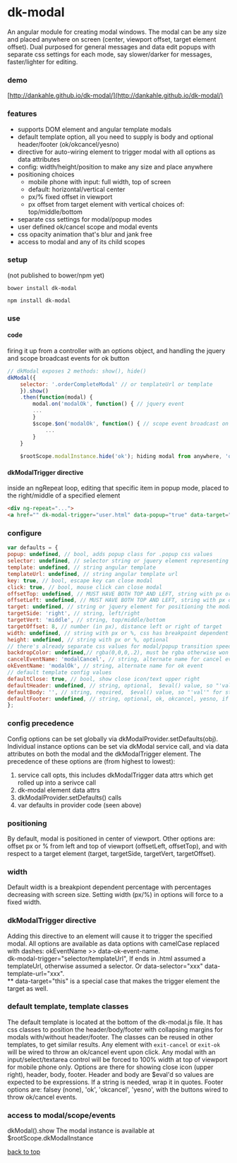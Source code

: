 # dk-modal

An angular module for creating modal windows. The modal can be any size and placed anywhere on screen (center, viewport offset, target element offset). Dual purposed for general messages and data edit popups with separate css settings for each mode, say slower/darker for messages, faster/lighter for editing.

### demo  
[http://dankahle.github.io/dk-modal/](http://dankahle.github.io/dk-modal/)  

### features
* supports DOM element and angular template modals
* default template option, all you need to supply is body and  optional header/footer (ok/okcancel/yesno)
* directive for auto-wiring element to trigger modal with all options as data attributes
* config: width/height/position to make any size and place anywhere
* positioning choices
  * mobile phone with input: full width, top of screen
  * default: horizontal/vertical center
  * px/% fixed offset in viewport
  * px offset from target element with vertical choices of: top/middle/bottom
* separate css settings for modal/popup modes
* user defined ok/cancel scope and modal events
* css opacity animation that's blur and jank free
* access to modal and any of its child scopes

### setup  
(not published to bower/npm yet)

`bower install dk-modal`  
  
`npm install dk-modal`  

### use
#### code
firing it up from a controller with an options object, and handling the jquery and scope broadcast events for ok button
```js
// dkModal exposes 2 methods: show(), hide()
dkModal({
	selector: '.orderCompleteModal' // or templateUrl or template
	}).show()
	.then(function(modal) {
		modal.on('modalOk', function() { // jquery event
		...
		}
		$scope.$on('modalOk', function() { // scope event broadcast on this scope
			...
		}
	}
	
	$rootScope.modalInstance.hide('ok'); hiding modal from anywhere, 'ok' sends ok event, else get cancel event
````
#### dkModalTrigger directive
inside an ngRepeat loop, editing that specific item in popup mode, placed to the right/middle of a specified element
```html
<div ng-repeat="...">
<a href="" dk-modal-trigger="user.html" data-popup="true" data-target="#user{{$index}}_name">edit</a>
```
### configure 
```js
var defaults = {
popup: undefined, // bool, adds popup class for .popup css values
selector: undefined, // selector string or jquery element representing the modal
template: undefined, // string angular template
templateUrl: undefined, // string angular template url
key: true, // bool, escape key can close modal
click: true, // bool, mouse click can close modal
offsetTop: undefined, // MUST HAVE BOTH TOP AND LEFT, string with px or %, css centers by default
offsetLeft: undefined, // MUST HAVE BOTH TOP AND LEFT, string with px or %
target: undefined, // string or jquery element for positioning the modal against
targetSide: 'right', // string, left/right
targetVert: 'middle', // string, top/middle/bottom
targetOffset: 8, // number (in px), distance left or right of target
width: undefined, // string with px or %, css has breakpoint dependent default percentages
height: undefined, // string with px or %, optional
// there's already separate css values for modal/popup transition speed and background color/opacity, so this shouldn't be needed
backdropColor: undefined,// rgba(0,0,0,.2), must be rgba otherwise won't be transparent, opacity is already used in css animation
cancelEventName: 'modalCancel', // string, alternate name for cancel event
okEventName: 'modalOk', // string, alternate name for ok event
// default template config values
defaultClose: true, // bool, show close icon/text upper right
defaultHeader: undefined, // string, optional,  $eval() value, so "'val'" for string or "val" for scope property, if falsey hides header
defaultBody: '', // string, required,  $eval() value, so "'val'" for string or "val" for scope property
defaultFooter: undefined, // string, optional, ok, okcancel, yesno, if falsey hides footer
};
```

### config precedence
Config options can be set globally via dkModalProvider.setDefaults(obj). Individual instance options can be set via dkModal service call, and via data attributes on both the modal and the dkModalTrigger element. The precedence of these options are (from highest to lowest):

1. service call opts, this includes dkModalTrigger data attrs which get rolled up into a serivce call
2. dk-modal element data attrs
3. dkModalProvider.setDefaults() calls
4. var defaults in provider code (seen above)


### positioning  
By default, modal is positioned in center of viewport. Other options are: offset px or % from left and top of viewport (offsetLeft, offsetTop), and with respect to a target element (target, targetSide, targetVert, targetOffset). 

### width
Default width is a breakpiont dependent percentage with percentages decreasing with screen size. Setting width (px/%) in options will force to a fixed width.

### dkModalTrigger directive
Adding this directive to an element will cause it to trigger the specified modal. All options are available as data options with camelCase replaced with dashes: okEventName >> data-ok-event-name.  
dk-modal-trigger="selector/templateUrl", If ends in .html assumed a templateUrl, otherwise assumed a selector. Or data-selector="xxx" data-template-url="xxx".  
** data-target="this" is a special case that makes the trigger element the target as well.  

### default template, template classes
The default template is located at the bottom of the dk-modal.js file. It has css classes to position the header/body/footer with collapsing margins for modals with/without header/footer. The classes can be reused in other templates, to get similar results. Any element with `exit-cancel` or `exit-ok` will be wired to throw an ok/cancel event upon click. Any modal with an input/select/textarea control will be forced to 100% width at top of viewport for mobile phone only. Options are there for showing close icon (upper right), header, body, footer. Header and body are $eval'd so values are expected to be expressions. If a string is needed, wrap it in quotes. Footer options are: falsey (none), 'ok', 'okcancel', 'yesno', with the buttons wired to throw ok/cancel events.

### access to modal/scope/events
dkModal().show
The modal instance is available at $rootScope.dkModalInstance
  

[back to top](#dk-modal)





